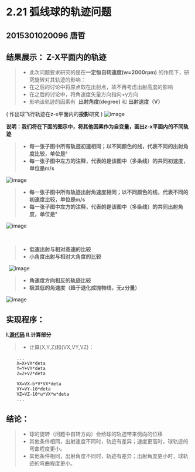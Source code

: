 # 2.21 弧线球的轨迹问题

2015301020096 唐哲
 
---

## 结果展示： Z-X平面内的轨迹
>* 此次问题要求研究的是在**一定恒自转速度(w=2000rpm)** 的作用下，研究旋转对其轨迹的影响：
>* 在之后的讨论中将原点取在出射点，故不再考虑出射高度的影响
>* 在之后的讨论中，将角速度矢量方向指向+y方向
>* 影响该轨迹的因素有  **出射角度(degree)** 和 **出射速度（V）** <br>


( 作出球飞行轨迹在z-x平面内的**投影**研究 )
![image](https://user-images.githubusercontent.com/31878522/31824602-18a77f94-b5e2-11e7-8eb6-455e22a23bf3.PNG)



**说明：我们将在下面的图示中，将其他因素作为自变量，画出z-x平面内的不同轨迹**
>* **每一张子图中所有轨迹初速相同；以不同颜色的线，代表不同的出射角度比较，单位是°**
>* **每一张子图中左方的注释，代表的是该图中（多条线）的共同初速度，单位是m/s**

![image](https://user-images.githubusercontent.com/31878522/31821432-ad95d69c-b5d7-11e7-98fc-8f0770324448.png) 

>* **每一张子图中所有轨迹出射角速度相同；以不同颜色的线，代表不同的初速度比较，单位是m/s**
>* **每一张子图中左方的注释，代表的是该图中（多条线）的共同出射角度，单位是°**

![image](https://user-images.githubusercontent.com/31878522/31821119-95fca020-b5d6-11e7-9476-b8d8e15b2aeb.png) 

 
> * **低速出射与相对高速的比较**
> * **小角度出射与相对大角度的比较**

 
![image](https://user-images.githubusercontent.com/31878522/31823682-7325a4e4-b5df-11e7-9c58-98957a585a09.png)

> * **角速度方向相反的轨迹比较**
> * **极其低的角速度（趋于退化成抛物线，无z分量）**
 
 
![image](https://user-images.githubusercontent.com/31878522/31826223-0d6086ee-b5e7-11e7-83c6-4c2b41b9a13a.png) 
## 实现程序：
**Ⅰ.[源代码](https://github.com/tzwhu/computational_physics_N2015301020096/blob/master/2.21%20.txt)**
**Ⅱ.计算部分**
>* 计算(X,Y,Z)和(VX,VY,VZ)：
        
        ...
        X=X+VX*deta                     
        Y=Y+VY*deta
        Z=Z+VZ*deta
        
        VX=VX-b*V*VX*deta
        VY=VY-10*deta
        VZ=VZ-10*u*VX*w*deta
        ...
        
## 结论：
> * 球的旋转（问题中自转方向）会给球的轨迹带来侧向的位移
> * 其他条件相同，出射速度不同时，轨迹有差异；速度更高时，球轨迹的弯曲程度更小。
> * 其他条件相同，出射角度不同时，轨迹有差异；出射角度更小时，球轨迹的弯曲程度更小。




